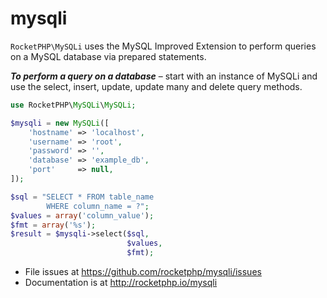 # mysqli

`RocketPHP\MySQLi` uses the MySQL Improved Extension to perform queries on a MySQL database via prepared statements.

**_To perform a query on a database_** – start with an instance of MySQLi and use the select, insert, update, update many and delete query methods.

```php
use RocketPHP\MySQLi\MySQLi;

$mysqli = new MySQLi([
    'hostname' => 'localhost',
    'username' => 'root',
    'password' => '',
    'database' => 'example_db',
    'port'     => null,
]);

$sql = "SELECT * FROM table_name
        WHERE column_name = ?";
$values = array('column_value');
$fmt = array('%s');
$result = $mysqli->select($sql, 
                          $values,
                          $fmt);
```

- File issues at https://github.com/rocketphp/mysqli/issues
- Documentation is at http://rocketphp.io/mysqli
